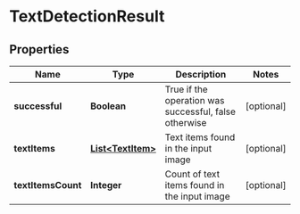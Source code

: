 
# TextDetectionResult

## Properties
Name | Type | Description | Notes
------------ | ------------- | ------------- | -------------
**successful** | **Boolean** | True if the operation was successful, false otherwise |  [optional]
**textItems** | [**List&lt;TextItem&gt;**](TextItem.md) | Text items found in the input image |  [optional]
**textItemsCount** | **Integer** | Count of text items found in the input image |  [optional]



